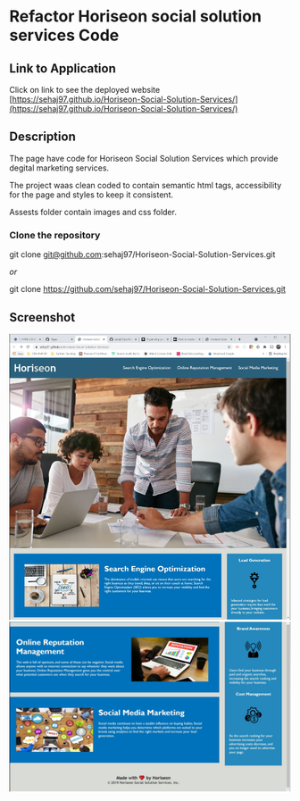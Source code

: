 # Refactor Horiseon social solution services Code

## Link to Application
Click on link to see the deployed website [https://sehaj97.github.io/Horiseon-Social-Solution-Services/](https://sehaj97.github.io/Horiseon-Social-Solution-Services/)

## Description
The page have code for Horiseon Social Solution Services which provide degital marketing services.

The project waas clean coded to contain semantic html tags, accessibility for the page and styles to keep it consistent.

Assests folder contain images and css folder.

### Clone the repository
git clone git@github.com:sehaj97/Horiseon-Social-Solution-Services.git

_or_

git clone https://github.com/sehaj97/Horiseon-Social-Solution-Services.git

## Screenshot
![screenshot of the website](assets/images/deployedsite.JPG)
![screenshot 2 of the website](assets/images/deployedsite2.JPG)

